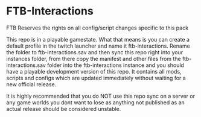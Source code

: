 # FTB-Interactions
FTB Reserves the rights on all config/script changes specific to this pack

This repo is in a playable gamestate. What that means is you can create a default profile in the twitch launcher and name it ftb-interactions. Rename the folder to ftb-interactions.sav and then sync this repo right into your instances folder, from there copy the manifest and other files from the ftb-interactions.sav folder into the ftb-interactions instance and you should have a playable development version of this repo. It contains all mods, scripts and configs which are updated immediately without waiting for a new official release.

It is highly recommended that you do NOT use this repo sync on a server or any game worlds you dont want to lose as anything not published as an actual release should be considered unstable. 
